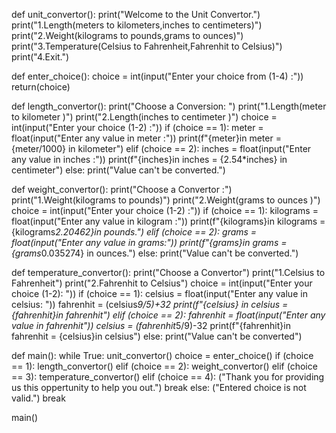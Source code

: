 def unit_convertor():
    print("Welcome to the Unit Convertor.")
    print("1.Length(meters to kilometers,inches to centimeters)")
    print("2.Weight(kilograms to pounds,grams to ounces)")
    print("3.Temperature(Celsius to Fahrenheit,Fahrenhit to Celsius)")
    print("4.Exit.")

def enter_choice():
    choice = int(input("Enter your choice from (1-4) :"))
    return(choice)

def length_convertor():
    print("Choose a Conversion: ")
    print("1.Length(meter to kilometer )")
    print("2.Length(inches to centimeter )")
    choice = int(input("Enter your choice (1-2) :"))
    if (choice == 1):
        meter = float(input("Enter any value in meter :"))
        print(f"{meter}in meter = {meter/1000} in kilometer")
    elif (choice == 2):
        inches = float(input("Enter any value in inches :"))
        print(f"{inches}in inches = {2.54*inches} in centimeter")
    else:
        print("Value can't be converted.")

def weight_convertor():
    print("Choose a Convertor :")
    print("1.Weight(kilograms to pounds)")
    print("2.Weight(grams to ounces )")
    choice = int(input("Enter your choice (1-2) :"))
    if (choice == 1):
        kilograms = float(input("Enter any value in kilogram :"))
        print(f"{kilograms}in kilograms = {kilograms*2.20462}in pounds.")
    elif (choice == 2):
        grams = float(input("Enter any value in grams:"))
        print(f"{grams}in grams = {grams*0.035274} in ounces.")
    else:
        print("Value can't be converted.")

def temperature_convertor():
    print("Choose a Convertor")
    print("1.Celsius to Fahrenheit")
    print("2.Fahrenhit to Celsius")
    choice = int(input("Enter your choice (1-2): "))
    if (choice == 1):
        celsius = float(input("Enter any value in celsius: "))
        fahrenhit = (celsius*9/5)+32
        print(f"{celsius} in celsius = {fahrenhit}in fahrenhit")
    elif (choice == 2):
        fahrenhit = float(input("Enter any value in fahrenhit"))
        celsius = (fahrenhit*5/9)-32
        print(f"{fahrenhit}in fahrenhit = {celsius}in celsius")
    else:
        print("Value can't be converted")


def main():
    while True:
        unit_convertor()
        choice = enter_choice()
        if (choice == 1):
            length_convertor()
        elif (choice == 2):
            weight_convertor()
        elif (choice == 3):
            temperature_convertor()
        elif (choice == 4):
            ("Thank you for providing us this oppertunity to help you out.")
            break
        else:
            ("Entered choice is not valid.")
            break

main()
